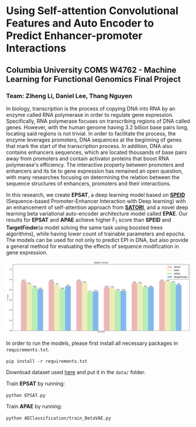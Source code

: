 # Using Self-attention Convolutional Features and Auto Encoder to Predict Enhancer-promoter Interactions
## Columbia University COMS W4762 - Machine Learning for Functional Genomics Final Project
### Team: Ziheng Li, Daniel Lee, Thang Nguyen

In biology, transcription is the process of copying DNA into RNA by an enzyme called RNA polymerase in order to regulate gene expression. Specifically, RNA polymerase focuses on transcribing regions of DNA called genes. However, with the human genome having 3.2 billion base pairs long, locating said regions is not trivial. In order to facilitate the process, the enzyme leverages promoters, DNA sequences at the beginning of genes that mark the start of the transcription process. In addition, DNA also contains enhancers sequences, which are located thousands of base pairs away from promoters and contain activator proteins that boost RNA polymerase's efficiency. The interactive property between promoters and enhancers and its tie to gene expression has remained an open question, with many researches focusing on determining the relation between the sequence structures of enhancers, promoters and their interactions. 

In this research, we create __EPSAT__, a deep learning model based on [__SPEID__](https://github.com/ma-compbio/SPEID) (Sequence-based Promoter-Enhancer Interaction with Deep learning) with an enhancement of self-attention approach from [__SATORI__](https://github.com/fahadahaf/satori/), and a novel deep learning beta variational auto-encoder architecture model called __EPAE__. Our results for __EPSAT__ and __APAE__ achieve higher F<sub>1</sub> score than __SPEID__ and __TargetFinder__(a model solving the same task using boosted trees algorithms), while having lower count of trainable parameters and epochs. The models can be used for not only to predict EPI in DNA, but also provide a general method  for evaluating the effects of sequence modification in gene expression.

![f1 figure](figures/f1-scores.png)

In order to run the models, please first install all necessary packages in `requirements.txt`.

`pip install -r requirements.txt`

Download dataset used [here](http://genome.compbio.cs.cmu.edu/~sss1/SPEID/all_sequence_data.h5) and put it in the `data/` folder.

Train __EPSAT__ by running: 

`python EPSAT.py`

Train __APAE__ by running:

`python AEClassification/train_BetaVAE.py`
